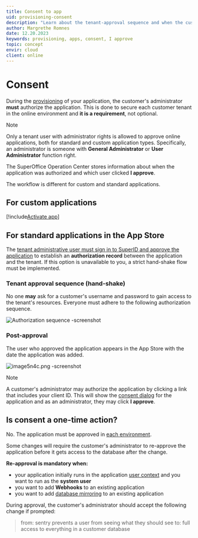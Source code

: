 ```yaml
---
title: Consent to app
uid: provisioning-consent
description: "Learn about the tenant-approval sequence and when the customer's admin must authorize the application."
author: Margrethe Romnes
date: 12.20.2023
keywords: provisioning, apps, consent, I approve
topic: concept
envir: cloud
client: online
---
```


# Consent

During the [provisioning][5] of your application, the customer's administrator **must** authorize the application. This is done to secure each customer tenant in the online environment and **it is a requirement**, not optional.

> [!NOTE]
> Only a tenant user with administrator rights is allowed to approve online applications, both for standard and custom application types. Specifically, an administrator is someone with **General Administrator** or **User Administrator** function right.

The SuperOffice Operation Center stores information about when the application was authorized and which user clicked **I approve**.

The workflow is different for custom and standard applications.

## For custom applications

[!include[Activate app](../includes/explicit-consent.md)]

## For standard applications in the App Store

The [tenant administrative user must sign in to SuperID and approve the application][6] to establish an **authorization record** between the application and the tenant. If this option is unavailable to you, a strict hand-shake flow must be implemented.

### <a id="hand-shake"></a>Tenant approval sequence (hand-shake)

No one **may** ask for a customer's username and password to gain access to the tenant's resources. Everyone must adhere to the following authorization sequence.

![Authorization sequence -screenshot][img1]

### Post-approval

The user who approved the application appears in the App Store with the date the application was added.

![image5n4c.png -screenshot][img2]

> [!NOTE]
> A customer's administrator may authorize the application by clicking a link that includes your client ID. This will show the [consent dialog][6] for the application and as an administrator, they may click **I approve**.

## Is consent a one-time action?

No. The application must be approved in [each environment][2].

Some changes will require the customer's administrator to re-approve the application before it gets access to the database after the change.

**Re-approval is mandatory when:**

* your application initially runs in the application [user context][3] and you want to run as the **system user**
* you want to add **Webhooks** to an existing application
* you want to add [database mirroring][4] to an existing application

During approval, the customer's administrator should accept the following change if prompted:

> from: sentry prevents a user from seeing what they should see
> to: full access to everything in a customer database

<!-- Referenced links -->
[2]: ../getting-started/app-envir.md
[3]: ../getting-started/user-contexts.md
[4]: ../../mirroring/overview.md
[5]: index.md
[6]: get-consent.md

<!-- Referenced images -->
[img1]: media/appvendorconsultants.png
[img2]: media/installed-apps.png
